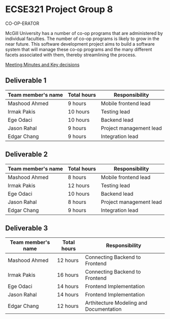 # ECSE321 Project Group 8
CO-OP-ERATOR

McGill University has a number of co-op programs that are administered by individual faculties. The number of co-op programs is likely to grow in the near future. This software development project aims to build a software system that will manage these co-op programs and the many different facets associated with them, thereby streamlining the process. 

[Meeting Minutes and Key decisions](https://github.com/McGill-ECSE321-Winter2019/ecse321-group-project-08/wiki/Project-Report)

## Deliverable 1

|Team member's name|Total hours|Responsibility         |
|------------------|-----------|-----------------------|
|Mashood Ahmed     |  9 hours  |Mobile frontend lead   |
|Irmak Pakis       |  10 hours |Testing lead           |
|Ege Odaci         |  10 hours |Backend lead           |
|Jason Rahal       |  9 hours  |Project management lead|
|Edgar Chang       |  9 hours  |Integration lead       |

## Deliverable 2

|Team member's name|Total hours|Responsibility         |
|------------------|-----------|-----------------------|
|Mashood Ahmed     |  8 hours  |Mobile frontend lead   |
|Irmak Pakis       |  12 hours |Testing lead           |
|Ege Odaci         |  10 hours |Backend lead           |
|Jason Rahal       |  8 hours  |Project management lead|
|Edgar Chang       |  9 hours  |Integration lead       |
## Deliverable 3

|Team member's name|Total hours|Responsibility         |
|------------------|-----------|-----------------------|
|Mashood Ahmed     |  12 hours  |Connecting Backend to Frontend           |
|Irmak Pakis       |  16 hours |Connecting Backend to Frontend            |
|Ege Odaci         |  14 hours |Frontend Implementation                   |
|Jason Rahal       |  14 hours  |Frontend Implementation                  |
|Edgar Chang       |  12 hours  |Arthitecture Modeling and Documentation  |
